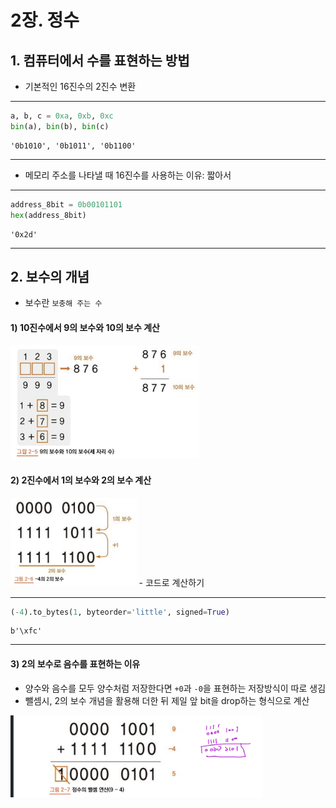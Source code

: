 # 2장. 정수
## 1. 컴퓨터에서 수를 표현하는 방법
- 기본적인 16진수의 2진수 변환
---
```python
a, b, c = 0xa, 0xb, 0xc
bin(a), bin(b), bin(c)
```
	'0b1010', '0b1011', '0b1100'

---
- 메모리 주소를 나타낼 때 16진수를 사용하는 이유: 짧아서
---
```python
address_8bit = 0b00101101
hex(address_8bit)
```
	'0x2d'
---

## 2. 보수의 개념
- 보수란 `보충해 주는 수`
#### 1) 10진수에서 9의 보수와 10의 보수 계산
<img src="./img/2-2-1.jpg" width="60%">

#### 2) 2진수에서 1의 보수와 2의 보수 계산
<img src="./img/2-2-2.jpg" width="40%">
- 코드로 계산하기

---
```python
(-4).to_bytes(1, byteorder='little', signed=True)
```
	b'\xfc'
---

#### 3) 2의 보수로 음수를 표현하는 이유
- 양수와 음수를 모두 양수처럼 저장한다면 `+0`과 `-0`을 표현하는 저장방식이 따로 생김
- 뺄셈시, 2의 보수 개념을 활용해 더한 뒤 제일 앞 bit을 drop하는 형식으로 계산
<img src="./img/2-2-3.jpeg" width="80%">
